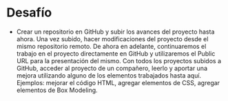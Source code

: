 # Desafío

- Crear un repositorio en GitHub y subir los avances del proyecto hasta ahora.
Una vez subido, hacer modificaciones del proyecto desde el mismo repositorio remoto.
De ahora en adelante, continuaremos el trabajo en el proyecto directamente en GitHub y utilizaremos el Public URL para la presentación del mismo.
Con todos los proyectos subidos a GitHub, acceder al proyecto de un compañero, leerlo y aportar una mejora utilizando alguno de los elementos trabajados hasta aquí. Ejemplos: mejorar el código HTML, agregar elementos de CSS, agregar elementos de Box Modeling.